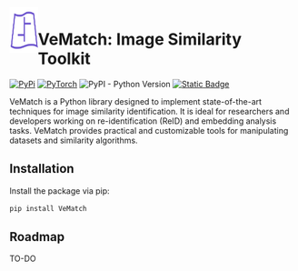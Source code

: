 <img src="https://github.com/gsoaresbaptista/VeMatch/raw/main/docs/sphinx/_static/logo/purple.svg" width="50px" height="80px" align="left">

# VeMatch: Image Similarity Toolkit
[![PyPi](https://img.shields.io/badge/pypi-%23ececec.svg?style=for-the-badge&logo=pypi&logoColor=1f73b7)](https://pypi.org/project/VeMatch/)
[![PyTorch](https://img.shields.io/badge/PyTorch-%23EE4C2C.svg?style=for-the-badge&logo=PyTorch&logoColor=white)](https://pytorch.org/)
![PyPI - Python Version](https://img.shields.io/pypi/pyversions/VeMatch?style=for-the-badge)
[![Static Badge](https://img.shields.io/badge/Documentation-6e56cf?style=for-the-badge)](https://gsoaresbaptista.github.io/VeMatch/)


VeMatch is a Python library designed to implement state-of-the-art techniques for image similarity identification. It is ideal for researchers and developers working on re-identification (ReID) and embedding analysis tasks. VeMatch provides practical and customizable tools for manipulating datasets and similarity algorithms.


## Installation
Install the package via pip:
```bash
pip install VeMatch
```

## Roadmap
TO-DO
